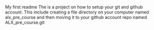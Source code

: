 My first readme
The is a project on how to setup your git and github account.
This include creating a file directory on your computer named 
alx_pre_course and then moving it to your github account repo named ALX_pre_course.git
